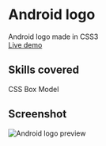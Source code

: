 # Android logo
Android logo made in CSS3  
[Live demo](https://alessbn.github.io/android-logo/index.html)

## Skills covered
CSS Box Model

## Screenshot
![Android logo preview](https://raw.githubusercontent.com/alessbn/android-logo/master/android-logo.png)
